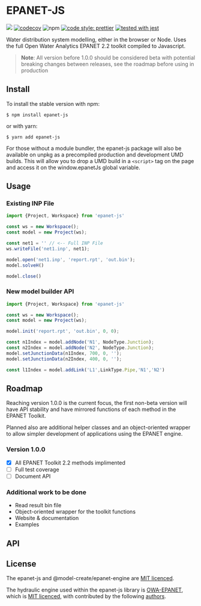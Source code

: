 # EPANET-JS
![](https://github.com/modelcreate/epanet-js/workflows/CI/badge.svg) [![codecov](https://codecov.io/gh/modelcreate/epanet-js/branch/master/graph/badge.svg)](https://codecov.io/gh/modelcreate/epanet-js) ![npm](https://img.shields.io/npm/v/epanet-js) [![code style: prettier](https://img.shields.io/badge/code_style-prettier-ff69b4.svg)](https://github.com/prettier/prettier) [![tested with jest](https://img.shields.io/badge/tested_with-jest-99424f.svg)](https://github.com/facebook/jest)


Water distribution system modelling, either in the browser or Node. Uses the full Open Water Analytics EPANET 2.2 toolkit compiled to Javascript.

> **Note**: All version before 1.0.0 should be considered beta with potential breaking changes between releases, see the roadmap before using in production

## Install
To install the stable version with npm:

```
$ npm install epanet-js
```

or with yarn:

```
$ yarn add epanet-js
```

For those without a module bundler, the epanet-js package will also be available on unpkg as a precompiled production and development UMD builds. This will allow you to drop a UMD build in a `<script>` tag on the page and access it on the window.epanetJs global variable.


## Usage
### Existing INP File

```js
import {Project, Workspace} from 'epanet-js'

const ws = new Workspace();
const model = new Project(ws);

const net1 = '' // <-- Full INP File
ws.writeFile('net1.inp', net1);

model.open('net1.inp', 'report.rpt', 'out.bin');
model.solveH()

model.close()
```


### New model builder API

```js
import {Project, Workspace} from 'epanet-js'

const ws = new Workspace();
const model = new Project(ws);

model.init('report.rpt', 'out.bin', 0, 0);

const n1Index = model.addNode('N1', NodeType.Junction);
const n2Index = model.addNode('N2', NodeType.Junction);
model.setJunctionData(n1Index, 700, 0, '');
model.setJunctionData(n2Index, 400, 0, '');

const l1Index = model.addLink('L1',LinkType.Pipe,'N1','N2')
```


## Roadmap

Reaching version 1.0.0 is the current focus, the first non-beta version will have API stability and have mirrored functions of each method in the EPANET Toolkit.

Planned also are additional helper classes and an object-oriented wrapper to allow simpler development of applications using the EPANET engine.

### Version 1.0.0
- [x] All EPANET Toolkit 2.2 methods implimented
- [ ] Full test coverage
- [ ] Document API

### Additional work to be done
* Read result bin file
* Object-oriented wrapper for the toolkit functions
* Website & documentation
* Examples

## API


## License
The epanet-js and @model-create/epanet-engine are [MIT licenced](https://github.com/modelcreate/epanet-js/blob/master/LICENSE).

The hydraulic engine used within the epanet-js library is [OWA-EPANET](https://github.com/OpenWaterAnalytics/EPANET), which is [MIT licenced](https://github.com/OpenWaterAnalytics/EPANET/blob/dev/LICENSE), with contributed by the following [authors](https://github.com/OpenWaterAnalytics/EPANET/blob/dev/AUTHORS).

